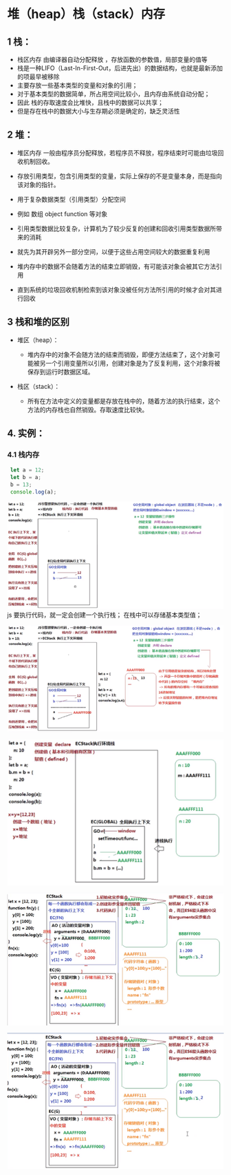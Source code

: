 # 堆（heap）栈（stack）内存

## 1 栈：
  - 栈区内存 由编译器自动分配释放 ，存放函数的参数值，局部变量的值等
  - 栈是一种LIFO（Last-In-First-Out，后进先出）的数据结构，也就是最新添加的项最早被移除
  - 主要存放一些基本类型的变量和对象的引用；
  - 对于基本类型的数据简单，所占用空间比较小，且内存由系统自动分配；
  - 因此 栈的存取速度会比堆快，且栈中的数据可以共享；
  - 但是存在栈中的数据大小与生存期必须是确定的，缺乏灵活性

## 2 堆：
  - 堆区内存 一般由程序员分配释放，若程序员不释放，程序结束时可能由垃圾回收机制回收。
  - 存放引用类型，包含引用类型的变量，实际上保存的不是变量本身，而是指向该对象的指针。

  - 用于复杂数据类型（引用类型）分配空间 
  - 例如 数组 object function 等对象
  - 引用类型数据比较复杂，计算机为了较少反复的创建和回收引用类型数据所带来的消耗
  - 就先为其开辟另外一部分空间，以便于这些占用空间较大的数据重复利用
  - 堆内存中的数据不会随着方法的结束立即销毁，有可能该对象会被其它方法引用
  - 直到系统的垃圾回收机制检索到该对象没被任何方法所引用的时候才会对其进行回收

## 3 栈和堆的区别
  - 堆区（heap）：    
    - 堆内存中的对象不会随方法的结束而销毁，即便方法结束了，这个对象可能被另一个引用变量所以引用，创建对象是为了反复利用，这个对象将被保存到运行时数据区域。
      
  - 栈区（stack）：   
    - 所有在方法中定义的变量都是存放在栈中的，随着方法的执行结束，这个方法的内存栈也自然销毁。存取速度比较快。

## 4. 实例：
  ### 4.1 栈内存
  ```js
   let a = 12;
   let b = a;
   b = 13;
   console.log(a);
  ```
![栈内存](./../../../.vuepress/public/img/js/stack-01.png "栈内存")
js 要执行代码，就一定会创建一个执行栈；
在栈中可以存储基本类型值；

![图片alt](./../../../.vuepress/public/img/js/stack-02.png "栈")

![图片alt](./../../../.vuepress/public/img/js/stack-03.png "栈")

![图片alt](./../../../.vuepress/public/img/js/stack-04.png "栈")

![图片alt](./../../../.vuepress/public/img/js/stack-05.png "栈")